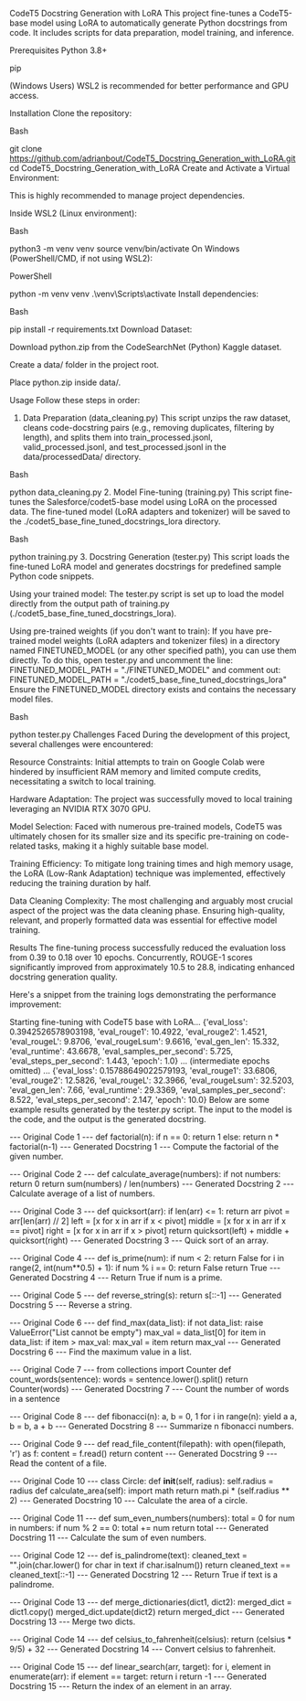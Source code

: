 CodeT5 Docstring Generation with LoRA
This project fine-tunes a CodeT5-base model using LoRA to automatically generate Python docstrings from code. It includes scripts for data preparation, model training, and inference.

Prerequisites
Python 3.8+

pip

(Windows Users) WSL2 is recommended for better performance and GPU access.

Installation
Clone the repository:

Bash

git clone https://github.com/adrianbout/CodeT5_Docstring_Generation_with_LoRA.git
cd CodeT5_Docstring_Generation_with_LoRA
Create and Activate a Virtual Environment:

This is highly recommended to manage project dependencies.

Inside WSL2 (Linux environment):

Bash

python3 -m venv venv
source venv/bin/activate
On Windows (PowerShell/CMD, if not using WSL2):

PowerShell

python -m venv venv
.\venv\Scripts\activate
Install dependencies:

Bash

pip install -r requirements.txt
Download Dataset:

Download python.zip from the CodeSearchNet (Python) Kaggle dataset.

Create a data/ folder in the project root.

Place python.zip inside data/.

Usage
Follow these steps in order:

1. Data Preparation (data_cleaning.py)
This script unzips the raw dataset, cleans code-docstring pairs (e.g., removing duplicates, filtering by length), and splits them into train_processed.jsonl, valid_processed.jsonl, and test_processed.jsonl in the data/processedData/ directory.

Bash

python data_cleaning.py
2. Model Fine-tuning (training.py)
This script fine-tunes the Salesforce/codet5-base model using LoRA on the processed data. The fine-tuned model (LoRA adapters and tokenizer) will be saved to the ./codet5_base_fine_tuned_docstrings_lora directory.

Bash

python training.py
3. Docstring Generation (tester.py)
This script loads the fine-tuned LoRA model and generates docstrings for predefined sample Python code snippets.

Using your trained model:
The tester.py script is set up to load the model directly from the output path of training.py (./codet5_base_fine_tuned_docstrings_lora).

Using pre-trained weights (if you don't want to train):
If you have pre-trained model weights (LoRA adapters and tokenizer files) in a directory named FINETUNED_MODEL (or any other specified path), you can use them directly.
To do this, open tester.py and uncomment the line:
FINETUNED_MODEL_PATH = "./FINETUNED_MODEL"
and comment out:
FINETUNED_MODEL_PATH = "./codet5_base_fine_tuned_docstrings_lora"
Ensure the FINETUNED_MODEL directory exists and contains the necessary model files.

Bash

python tester.py
Challenges Faced
During the development of this project, several challenges were encountered:

Resource Constraints: Initial attempts to train on Google Colab were hindered by insufficient RAM memory and limited compute credits, necessitating a switch to local training.

Hardware Adaptation: The project was successfully moved to local training leveraging an NVIDIA RTX 3070 GPU.

Model Selection: Faced with numerous pre-trained models, CodeT5 was ultimately chosen for its smaller size and its specific pre-training on code-related tasks, making it a highly suitable base model.

Training Efficiency: To mitigate long training times and high memory usage, the LoRA (Low-Rank Adaptation) technique was implemented, effectively reducing the training duration by half.

Data Cleaning Complexity: The most challenging and arguably most crucial aspect of the project was the data cleaning phase. Ensuring high-quality, relevant, and properly formatted data was essential for effective model training.

Results
The fine-tuning process successfully reduced the evaluation loss from 0.39 to 0.18 over 10 epochs. Concurrently, ROUGE-1 scores significantly improved from approximately 10.5 to 28.8, indicating enhanced docstring generation quality.

Here's a snippet from the training logs demonstrating the performance improvement:

Starting fine-tuning with CodeT5 base with LoRA...
{'eval_loss': 0.3942526578903198, 'eval_rouge1': 10.4922, 'eval_rouge2': 1.4521, 'eval_rougeL': 9.8706, 'eval_rougeLsum': 9.6616, 'eval_gen_len': 15.332, 'eval_runtime': 43.6678, 'eval_samples_per_second': 5.725, 'eval_steps_per_second': 1.443, 'epoch': 1.0}
... (intermediate epochs omitted) ...
{'eval_loss': 0.15788649022579193, 'eval_rouge1': 33.6806, 'eval_rouge2': 12.5826, 'eval_rougeL': 32.3966, 'eval_rougeLsum': 32.5203, 'eval_gen_len': 7.66, 'eval_runtime': 29.3369, 'eval_samples_per_second': 8.522, 'eval_steps_per_second': 2.147, 'epoch': 10.0}
Below are some example results generated by the tester.py script. The input to the model is the code, and the output is the generated docstring.

--- Original Code 1 ---
def factorial(n):
    if n == 0:
        return 1
    else:
        return n * factorial(n-1)
--- Generated Docstring 1 ---
Compute the factorial of the given number.

--- Original Code 2 ---
def calculate_average(numbers):
    if not numbers:
        return 0
    return sum(numbers) / len(numbers)
--- Generated Docstring 2 ---
Calculate average of a list of numbers.

--- Original Code 3 ---
def quicksort(arr):
    if len(arr) <= 1:
        return arr
    pivot = arr[len(arr) // 2]
    left = [x for x in arr if x < pivot]
    middle = [x for x in arr if x == pivot]
    right = [x for x in arr if x > pivot]
    return quicksort(left) + middle + quicksort(right)
--- Generated Docstring 3 ---
Quick sort of an array.

--- Original Code 4 ---
def is_prime(num):
    if num < 2:
        return False
    for i in range(2, int(num**0.5) + 1):
        if num % i == 0:
            return False
    return True
--- Generated Docstring 4 ---
Return True if num is a prime.

--- Original Code 5 ---
def reverse_string(s):
    return s[::-1]
--- Generated Docstring 5 ---
Reverse a string.

--- Original Code 6 ---
def find_max(data_list):
    if not data_list:
        raise ValueError("List cannot be empty")
    max_val = data_list[0]
    for item in data_list:
        if item > max_val:
            max_val = item
    return max_val
--- Generated Docstring 6 ---
Find the maximum value in a list.

--- Original Code 7 ---
from collections import Counter
def count_words(sentence):
    words = sentence.lower().split()
    return Counter(words)
--- Generated Docstring 7 ---
Count the number of words in a sentence

--- Original Code 8 ---
def fibonacci(n):
    a, b = 0, 1
    for i in range(n):
        yield a
        a, b = b, a + b
--- Generated Docstring 8 ---
Summarize n fibonacci numbers.

--- Original Code 9 ---
def read_file_content(filepath):
    with open(filepath, 'r') as f:
        content = f.read()
    return content
--- Generated Docstring 9 ---
Read the content of a file.

--- Original Code 10 ---
class Circle:
    def __init__(self, radius):
        self.radius = radius
    def calculate_area(self):
        import math
        return math.pi * (self.radius ** 2)
--- Generated Docstring 10 ---
Calculate the area of a circle.

--- Original Code 11 ---
def sum_even_numbers(numbers):
    total = 0
    for num in numbers:
        if num % 2 == 0:
            total += num
    return total
--- Generated Docstring 11 ---
Calculate the sum of even numbers.

--- Original Code 12 ---
def is_palindrome(text):
    cleaned_text = "".join(char.lower() for char in text if char.isalnum())
    return cleaned_text == cleaned_text[::-1]
--- Generated Docstring 12 ---
Return True if text is a palindrome.

--- Original Code 13 ---
def merge_dictionaries(dict1, dict2):
    merged_dict = dict1.copy()
    merged_dict.update(dict2)
    return merged_dict
--- Generated Docstring 13 ---
Merge two dicts.

--- Original Code 14 ---
def celsius_to_fahrenheit(celsius):
    return (celsius * 9/5) + 32
--- Generated Docstring 14 ---
Convert celsius to fahrenheit.

--- Original Code 15 ---
def linear_search(arr, target):
    for i, element in enumerate(arr):
        if element == target:
            return i
    return -1
--- Generated Docstring 15 ---
Return the index of an element in an array.